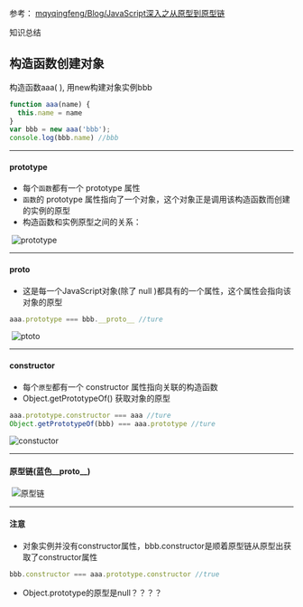 参考： [mqyqingfeng/Blog/JavaScript深入之从原型到原型链](https://github.com/mqyqingfeng/Blog/issues/2)

知识总结

## 构造函数创建对象

构造函数aaa( ), 用new构建对象实例bbb
```javascript
function aaa(name) {
  this.name = name
}
var bbb = new aaa('bbb');
console.log(bbb.name) //bbb
```

***
#### prototype
  * 每个`函数`都有一个 prototype 属性
  * `函数`的 prototype 属性指向了一个对象，这个对象正是调用该构造函数而创建的实例的原型
  * 构造函数和实例原型之间的关系：
  
  ![prototype](https://github.com/mqyqingfeng/Blog/raw/master/Images/prototype1.png)
 
***
#### __proto__
  * 这是每一个JavaScript对象(除了 null )都具有的一个属性，这个属性会指向该对象的原型
```javascript
aaa.prototype === bbb.__proto__ //ture
```
  ![__ptoto__](https://github.com/mqyqingfeng/Blog/raw/master/Images/prototype2.png)

***
#### constructor
  * 每个`原型`都有一个 constructor 属性指向关联的构造函数
  * Object.getPrototypeOf() 获取对象的原型
```javascript
aaa.prototype.constructor === aaa //ture
Object.getPrototypeOf(bbb) === aaa.prototype //ture 
```
  ![constuctor](https://github.com/mqyqingfeng/Blog/raw/master/Images/prototype3.png)

***
#### 原型链(蓝色__proto__)
  ![原型链](https://github.com/mqyqingfeng/Blog/raw/master/Images/prototype5.png)
  
  
*** 
#### 注意

  * 对象实例并没有constructor属性，bbb.constructor是顺着原型链从原型出获取了constructor属性
```javascript
bbb.constructor === aaa.prototype.constructor //true
```
  * Object.prototype的原型是null？？？？
